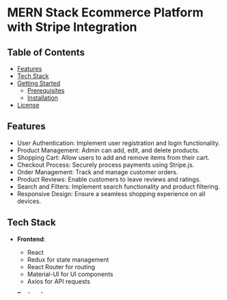 # MERN Stack Ecommerce Platform with Stripe Integration

## Table of Contents

- [Features](#features)
- [Tech Stack](#tech-stack)
- [Getting Started](#getting-started)
  - [Prerequisites](#prerequisites)
  - [Installation](#installation)
- [License](#license)

## Features

- User Authentication: Implement user registration and login functionality.
- Product Management: Admin can add, edit, and delete products.
- Shopping Cart: Allow users to add and remove items from their cart.
- Checkout Process: Securely process payments using Stripe.js.
- Order Management: Track and manage customer orders.
- Product Reviews: Enable customers to leave reviews and ratings.
- Search and Filters: Implement search functionality and product filtering.
- Responsive Design: Ensure a seamless shopping experience on all devices.

## Tech Stack

- **Frontend**:
  - React
  - Redux for state management
  - React Router for routing
  - Material-UI for UI components
  - Axios for API requests

- **Backend**:
  - Node.js
  - Express.js
  - MongoDB for the database
  - Mongoose for database modeling
  - JWT for authentication

- **Payment Integration**:
  - Stripe.js for secure payment processing

## Getting Started

Follow these instructions to get a copy of the project up and running on your local machine for development and testing purposes.

### Prerequisites

- Node.js and npm installed on your development machine.
- MongoDB database. You can set up a local MongoDB or use a cloud-based solution like MongoDB Atlas.

### Installation

1. Clone the repository to your local machine:
   ```bash
   git clone https://github.com/MumukshTayal/MERN-Ecommerce.git
   ```
   
2. Install the server dependencies:
   ```bash
   cd frontend
   npm install
   npm run start
   ```
   
3. Return to the project root directory and install the client dependencies:
   ```bash
   cd ..
   cd server
   npm install
   npm run start
   ```

### License
   This project is licensed under the MIT License - see the LICENSE.md file for details.
